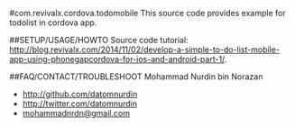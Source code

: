 #com.revivalx.cordova.todomobile
This source code provides example for todolist in cordova app.

##SETUP/USAGE/HOWTO
Source code tutorial: http://blog.revivalx.com/2014/11/02/develop-a-simple-to-do-list-mobile-app-using-phonegapcordova-for-ios-and-android-part-1/.

##FAQ/CONTACT/TROUBLESHOOT
Mohammad Nurdin bin Norazan

- http://github.com/datomnurdin
- http://twitter.com/datomnurdin
- mohammadnrdn@gmail.com
